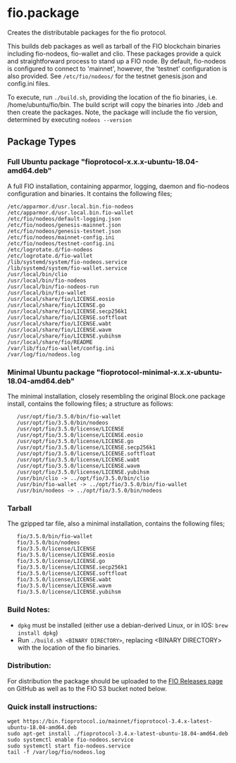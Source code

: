 # fio.package

Creates the distributable packages for the fio protocol.

This builds deb packages as well as tarball of the FIO blockchain binaries including fio-nodeos, fio-wallet and clio. These packages provide a quick and straightforward process to stand up a FIO node. By default, fio-nodeos is configured to connect to 'mainnet', however, the 'testnet' configuration is also provided. See `/etc/fio/nodeos/` for the testnet genesis.json and config.ini files.

To execute, run `./build.sh`, providing the location of the fio binaries, i.e. /home/ubuntu/fio/bin. The build script will copy the binaries into ./deb and then create the packages. Note, the package will include the fio version, determined by executing `nodeos --version`

## Package Types
### Full Ubuntu package "fioprotocol-x.x.x-ubuntu-18.04-amd64.deb"
A full FIO installation, containing apparmor, logging, daemon and fio-nodeos configuration and binaries. It contains the following files;
```
/etc/apparmor.d/usr.local.bin.fio-nodeos
/etc/apparmor.d/usr.local.bin.fio-wallet
/etc/fio/nodeos/default-logging.json
/etc/fio/nodeos/genesis-mainnet.json
/etc/fio/nodeos/genesis-testnet.json
/etc/fio/nodeos/mainnet-config.ini
/etc/fio/nodeos/testnet-config.ini
/etc/logrotate.d/fio-nodeos
/etc/logrotate.d/fio-wallet
/lib/systemd/system/fio-nodeos.service
/lib/systemd/system/fio-wallet.service
/usr/local/bin/clio
/usr/local/bin/fio-nodeos
/usr/local/bin/fio-nodeos-run
/usr/local/bin/fio-wallet
/usr/local/share/fio/LICENSE.eosio
/usr/local/share/fio/LICENSE.go
/usr/local/share/fio/LICENSE.secp256k1
/usr/local/share/fio/LICENSE.softfloat
/usr/local/share/fio/LICENSE.wabt
/usr/local/share/fio/LICENSE.wavm
/usr/local/share/fio/LICENSE.yubihsm
/usr/local/share/fio/README
/var/lib/fio/fio-wallet/config.ini
/var/log/fio/nodeos.log
```

### Minimal Ubuntu package "fioprotocol-minimal-x.x.x-ubuntu-18.04-amd64.deb"
The minimal installation, closely resembling the original Block.one package install, contains the following files;
a structure as follows:
```/usr/opt/fio/3.5.0/bin/clio
   /usr/opt/fio/3.5.0/bin/fio-wallet
   /usr/opt/fio/3.5.0/bin/nodeos
   /usr/opt/fio/3.5.0/license/LICENSE
   /usr/opt/fio/3.5.0/license/LICENSE.eosio
   /usr/opt/fio/3.5.0/license/LICENSE.go
   /usr/opt/fio/3.5.0/license/LICENSE.secp256k1
   /usr/opt/fio/3.5.0/license/LICENSE.softfloat
   /usr/opt/fio/3.5.0/license/LICENSE.wabt
   /usr/opt/fio/3.5.0/license/LICENSE.wavm
   /usr/opt/fio/3.5.0/license/LICENSE.yubihsm
   /usr/bin/clio -> ../opt/fio/3.5.0/bin/clio
   /usr/bin/fio-wallet -> ../opt/fio/3.5.0/bin/fio-wallet
   /usr/bin/nodeos -> ../opt/fio/3.5.0/bin/nodeos
```

### Tarball
The gzipped tar file, also a minimal installation, contains the following files;
```fio/3.5.0/bin/clio
   fio/3.5.0/bin/fio-wallet
   fio/3.5.0/bin/nodeos
   fio/3.5.0/license/LICENSE
   fio/3.5.0/license/LICENSE.eosio
   fio/3.5.0/license/LICENSE.go
   fio/3.5.0/license/LICENSE.secp256k1
   fio/3.5.0/license/LICENSE.softfloat
   fio/3.5.0/license/LICENSE.wabt
   fio/3.5.0/license/LICENSE.wavm
   fio/3.5.0/license/LICENSE.yubihsm
```

### Build Notes:

 * `dpkg` must be installed (either use a debian-derived Linux, or in IOS: `brew install dpkg`)
 * Run `./build.sh <BINARY DIRECTORY>`, replacing \<BINARY DIRECTORY\> with the location of the fio binaries.

### Distribution:

For distribution the package should be uploaded to the [FIO Releases page](https://github.com/fioprotocol/fio/releases) on GitHub as well as to the FIO S3 bucket noted below.

### Quick install instructions:

```
wget https://bin.fioprotocol.io/mainnet/fioprotocol-3.4.x-latest-ubuntu-18.04-amd64.deb
sudo apt-get install ./fioprotocol-3.4.x-latest-ubuntu-18.04-amd64.deb
sudo systemctl enable fio-nodeos.service
sudo systemctl start fio-nodeos.service
tail -f /var/log/fio/nodeos.log
```
